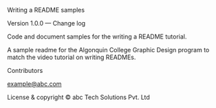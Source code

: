 Writing a README samples

Version 1.0.0 — Change log

Code and document samples for the writing a README tutorial.

A sample readme for the Algonquin College Graphic Design program to match the video tutorial on writing READMEs.

Contributors

example@abc.com

License & copyright
© abc Tech Solutions Pvt. Ltd
